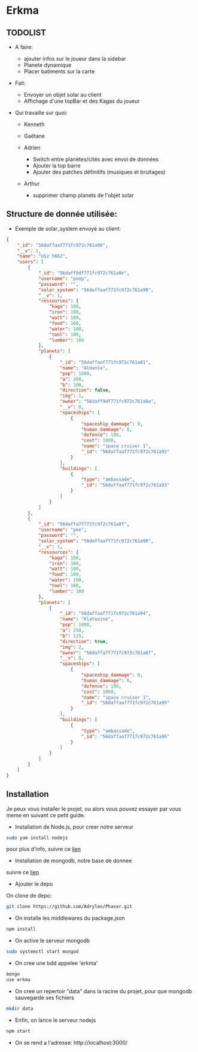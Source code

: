 # Erkma

## TODOLIST

* A faire:
  * ajouter infos sur le joueur dans la sidebar
  * Planete dynamique
  * Placer batiments sur la carte

* Fait:
  * Envoyer un objet solar au client
  * Affichage d'une topBar et des Kagas du joueur

* Qui travaille sur quoi:

  * Kenneth


  * Gaëtane


  * Adrien
	  * Switch entre planètes/cités avec envoi de données
	  * Ajouter la top barre
	  * Ajouter des patches définitifs (musiques et bruitages)

  * Arthur
    * supprimer champ planets de l'objet solar


## Structure de donnée utilisée:

* Exemple de solar_system envoyé au client:
```json
{
    "_id": "56daffaaf771fc972c761a90",
    "__v": 1,
    "name": "USz 5662",
    "users": [
        {
            "_id": "56daff9df771fc972c761a8e",
            "username": "poop",
            "password": "",
            "solar_system": "56daffaaf771fc972c761a90",
            "__v": 1,
            "ressources": {
                "kaga": 100,
                "iron": 100,
                "watt": 100,
                "food": 100,
                "water": 100,
                "tool": 100,
                "lumber": 100
            },
            "planets": [
                {
                    "_id": "56daffaaf771fc972c761a91",
                    "name": "Almania",
                    "pop": 1000,
                    "a": 200,
                    "b": 100,
                    "direction": false,
                    "img": 1,
                    "owner": "56daff9df771fc972c761a8e",
                    "__v": 0,
                    "spaceships": [
                        {
                            "spaceship_dammage": 0,
                            "human_dammage": 0,
                            "defence": 100,
                            "cost": 1000,
                            "name": "space cruiser 1",
                            "_id": "56daffaaf771fc972c761a92"
                        }
                    ],
                    "buildings": [
                        {
                            "type": "ambassade",
                            "_id": "56daffaaf771fc972c761a93"
                        }
                    ]
                }
            ]
        },
        {
            "_id": "56daffa7f771fc972c761a8f",
            "username": "pee",
            "password": "",
            "solar_system": "56daffaaf771fc972c761a90",
            "__v": 1,
            "ressources": {
                "kaga": 100,
                "iron": 100,
                "watt": 100,
                "food": 100,
                "water": 100,
                "tool": 100,
                "lumber": 100
            },
            "planets": [
                {
                    "_id": "56daffaaf771fc972c761a94",
                    "name": "Klatooine",
                    "pop": 1000,
                    "a": 250,
                    "b": 125,
                    "direction": true,
                    "img": 2,
                    "owner": "56daffa7f771fc972c761a8f",
                    "__v": 0,
                    "spaceships": [
                        {
                            "spaceship_dammage": 0,
                            "human_dammage": 0,
                            "defence": 100,
                            "cost": 1000,
                            "name": "space cruiser 1",
                            "_id": "56daffaaf771fc972c761a95"
                        }
                    ],
                    "buildings": [
                        {
                            "type": "ambassade",
                            "_id": "56daffaaf771fc972c761a96"
                        }
                    ]
                }
            ]
        }
    ]
}
```

## Installation

Je peux vous installer le projet, ou alors vous pouvez essayer par vous meme en suivant ce petit guide.

 * Installation de Node.js, pour creer notre serveur

```bash
sudo yum install nodejs
```

pour plus d'info, suivre ce [lien](https://docs.npmjs.com/getting-started/installing-node)  

* Installation de mongodb, notre base de donnee

suivre ce [lien](http://www.liquidweb.com/kb/how-to-install-mongodb-on-fedora-20/)

* Ajouter le depo

On clone de depo:
```bash
git clone https://github.com/Adrylen/Phaser.git
```

* On installe les middlewares du package.json
```bash
npm install
```

* On active le serveur mongodb
```bash
sudo systemctl start mongod
```

* On cree une bdd appelee 'erkma'
```bash
mongo
use erkma
```

* On cree un repertoir "data" dans la racine du projet, pour que mongodb sauvegarde ses fichiers
```bash
mkdir data
```

* Enfin, on lance le serveur nodejs
```bash
npm start
```

* On se rend a l'adresse:  http://localhost:3000/
